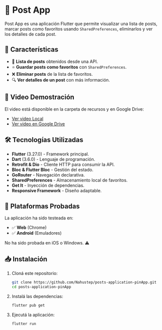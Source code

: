 # 📱 Post App

Post App es una aplicación Flutter que permite visualizar una lista de posts, marcar posts como favoritos usando `SharedPreferences`, eliminarlos y ver los detalles de cada post.

## 🚀 Características
- 📌 **Lista de posts** obtenidos desde una API.
- ⭐ **Guardar posts como favoritos** con `SharedPreferences`.
- ❌ **Eliminar posts** de la lista de favoritos.
- 🔍 **Ver detalles de un post** con más información.

## 🎥 Video Demostración

El video está disponible en la carpeta de recursos y en Google Drive:

- [Ver video Local](assets/videos/Demo.mp4)
- [Ver video en Google Drive](https://drive.google.com/file/d/11IJ7lfnrqjppGQ4AOKTrHfDmsr-r7vRL/view?usp=sharing)

## 🛠️ Tecnologías Utilizadas
- **Flutter** (3.27.0) - Framework principal.
- **Dart** (3.6.0) - Lenguaje de programación.
- **Retrofit & Dio** - Cliente HTTP para consumir la API.
- **Bloc & Flutter Bloc** - Gestión del estado.
- **GoRouter** - Navegación declarativa.
- **SharedPreferences** - Almacenamiento local de favoritos.
- **Get It** - Inyección de dependencias.
- **Responsive Framework** - Diseño adaptable.

## 📱 Plataformas Probadas
La aplicación ha sido testeada en:
- ✅ **Web** (Chrome)
- ✅ **Android** (Emuladores)

No ha sido probada en iOS o Windows. ⚠️

## 📥 Instalación
1. Cloná este repositorio:
   ```bash
   git clone https://github.com/Nahustep/posts-application-pinApp.git
   cd posts-application-pinApp
2. Instalá las dependencias:
   ```bash
   flutter pub get
3. Ejecutá la aplicación:
   ```bash
   flutter run
